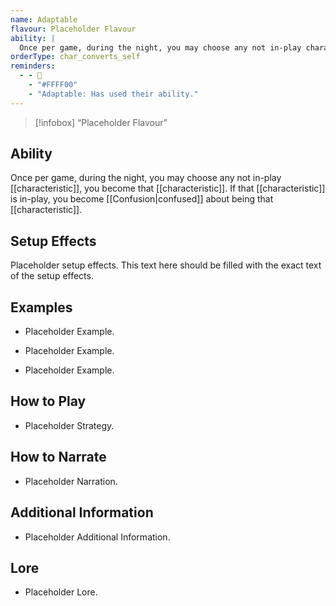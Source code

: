 ```yaml
---
name: Adaptable
flavour: Placeholder Flavour
ability: |
  Once per game, during the night, you may choose any not in-play characteristic, you become that characteristic. If that characteristic is in-play, you become confused about being that characteristic.
orderType: char_converts_self
reminders:
  - - 🔄
    - "#FFFF00"
    - "Adaptable: Has used their ability."
---
```

> [!infobox]
>  “Placeholder Flavour”

## Ability
Once per game, during the night, you may choose any not in-play [[characteristic]], you become that [[characteristic]]. If that [[characteristic]] is in-play, you become [[Confusion|confused]] about being that [[characteristic]].

## Setup Effects
Placeholder setup effects. This text here should be filled with the exact text of the setup effects.

## Examples
- Placeholder Example.

- Placeholder Example.

- Placeholder Example.

## How to Play
- Placeholder Strategy.

## How to Narrate
- Placeholder Narration.

## Additional Information
- Placeholder Additional Information.

## Lore
- Placeholder Lore.